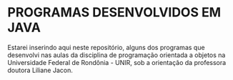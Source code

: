 ﻿# PROGRAMAS DESENVOLVIDOS EM JAVA

Estarei inserindo aqui neste repositório, alguns dos programas que desenvolvi nas aulas da disciplina de programação orientada a objetos na Universidade Federal de Rondônia - UNIR, sob a orientação da professora doutora Liliane Jacon.
